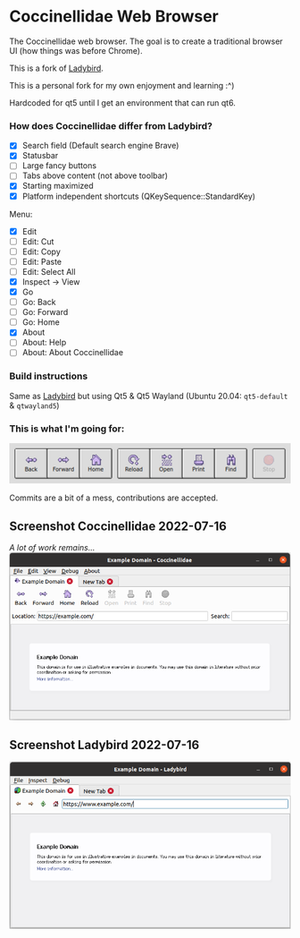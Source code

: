 # Coccinellidae Web Browser
The Coccinellidae web browser. The goal is to create a traditional browser UI (how things was before Chrome).

This is a fork of [Ladybird](https://github.com/awesomekling/ladybird).

This is a personal fork for my own enjoyment and learning :^)

Hardcoded for qt5 until I get an environment that can run qt6.

### How does Coccinellidae differ from Ladybird?
- [x] Search field (Default search engine Brave)
- [x] Statusbar
- [ ] Large fancy buttons
- [ ] Tabs above content (not above toolbar)
- [x] Starting maximized
- [x] Platform independent shortcuts (QKeySequence::StandardKey)

Menu:
- [x] Edit
- [ ] Edit: Cut
- [ ] Edit: Copy
- [ ] Edit: Paste
- [ ] Edit: Select All
- [x] Inspect -> View
- [x] Go
- [ ] Go: Back
- [ ] Go: Forward
- [ ] Go: Home
- [x] About
- [ ] About: Help
- [ ] About: About Coccinellidae

### Build instructions
Same as [Ladybird](https://github.com/awesomekling/ladybird) but using Qt5 & Qt5 Wayland (Ubuntu 20.04: `qt5-default` & `qtwayland5`)

### This is what I'm going for:

![Icons](meta/icons.png)

Commits are a bit of a mess, contributions are accepted.

## Screenshot Coccinellidae 2022-07-16
_A lot of work remains..._
![Coccinellidae](meta/Screenshot_coccinellidae_2022-07-16.png)

## Screenshot Ladybird 2022-07-16
![Ladybird](meta/Screenshot_ladybird_2022-07-16.png)